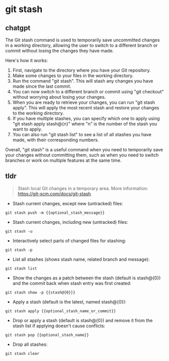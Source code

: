 # git stash 
## chatgpt 
The Git stash command is used to temporarily save uncommitted changes in a working directory, allowing the user to switch to a different branch or commit without losing the changes they have made.

Here's how it works:

1. First, navigate to the directory where you have your Git repository.
2. Make some changes to your files in the working directory.
3. Run the command "git stash". This will stash any changes you have made since the last commit.
4. You can now switch to a different branch or commit using "git checkout" without worrying about losing your changes.
5. When you are ready to retrieve your changes, you can run "git stash apply". This will apply the most recent stash and restore your changes to the working directory.
6. If you have multiple stashes, you can specify which one to apply using "git stash apply stash@{n}" where "n" is the number of the stash you want to apply.
7. You can also run "git stash list" to see a list of all stashes you have made, with their corresponding numbers.

Overall, "git stash" is a useful command when you need to temporarily save your changes without committing them, such as when you need to switch branches or work on multiple features at the same time. 

## tldr 
 
> Stash local Git changes in a temporary area.
> More information: <https://git-scm.com/docs/git-stash>.

- Stash current changes, except new (untracked) files:

`git stash push -m {{optional_stash_message}}`

- Stash current changes, including new (untracked) files:

`git stash -u`

- Interactively select parts of changed files for stashing:

`git stash -p`

- List all stashes (shows stash name, related branch and message):

`git stash list`

- Show the changes as a patch between the stash (default is stash@{0}) and the commit back when stash entry was first created:

`git stash show -p {{stash@{0}}}`

- Apply a stash (default is the latest, named stash@{0}):

`git stash apply {{optional_stash_name_or_commit}}`

- Drop or apply a stash (default is stash@{0}) and remove it from the stash list if applying doesn't cause conflicts:

`git stash pop {{optional_stash_name}}`

- Drop all stashes:

`git stash clear`
